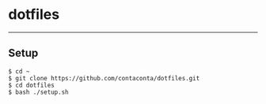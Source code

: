 # dotfiles
---

## Setup
```
$ cd ~  
$ git clone https://github.com/contaconta/dotfiles.git  
$ cd dotfiles
$ bash ./setup.sh
```
